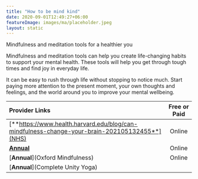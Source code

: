 ```yaml
---
title: "How to be mind kind"
date: 2020-09-01T12:49:27+06:00
featureImage: images/ma/placeholder.jpeg
layout: static
---
```


Mindfulness and meditation tools for a healthier you

Mindfulness and meditation tools can help you create life-changing habits to support your mental health. These tools will help you get through tough times and find joy in everyday life.

It can be easy to rush through life without stopping to notice much. Start paying more attention to the present moment, your own thoughts and feelings, and the world around you to improve your mental wellbeing.

| Provider Links      | Free or Paid  |  
| :-----------          | :--------------:      |  
| [**https://www.health.harvard.edu/blog/can-mindfulness-change-your-brain-202105132455**](NHS) | Online | 
| [**Annual**](BBC) | Online | 
| [**Annual**](Oxford Mindfulness) | Online | 
| [**Annual**](Complete Unity Yoga) |  | 
  

<br/><br/>






